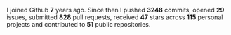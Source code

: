 
I joined Github **7** years ago. Since then I pushed **3248** commits, opened **29** issues, submitted **828** pull requests, received **47** stars across **115** personal projects and contributed to **51** public repositories.
